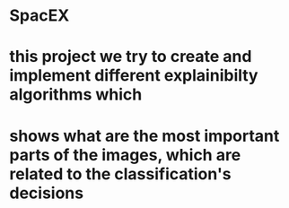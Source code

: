 # SpacEX
# this project we try to create and implement different explainibilty algorithms which
# shows what are the most important parts of the images, which are related to the classification's decisions 
